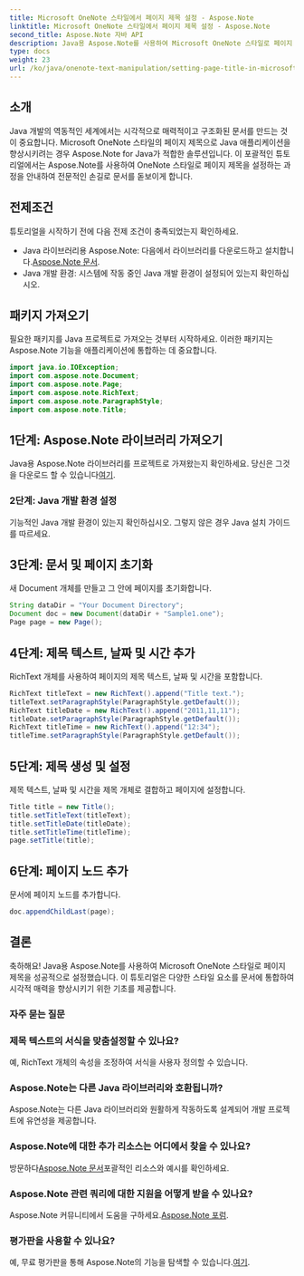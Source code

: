 ```yaml
---
title: Microsoft OneNote 스타일에서 페이지 제목 설정 - Aspose.Note
linktitle: Microsoft OneNote 스타일에서 페이지 제목 설정 - Aspose.Note
second_title: Aspose.Note 자바 API
description: Java용 Aspose.Note를 사용하여 Microsoft OneNote 스타일로 페이지 제목을 설정하는 방법을 알아보세요. 전문적인 형식으로 Java 문서를 향상시키세요.
type: docs
weight: 23
url: /ko/java/onenote-text-manipulation/setting-page-title-in-microsoft-onenote-style/
---
```

## 소개
Java 개발의 역동적인 세계에서는 시각적으로 매력적이고 구조화된 문서를 만드는 것이 중요합니다. Microsoft OneNote 스타일의 페이지 제목으로 Java 애플리케이션을 향상시키려는 경우 Aspose.Note for Java가 적합한 솔루션입니다. 이 포괄적인 튜토리얼에서는 Aspose.Note를 사용하여 OneNote 스타일로 페이지 제목을 설정하는 과정을 안내하여 전문적인 손길로 문서를 돋보이게 합니다.
## 전제조건
튜토리얼을 시작하기 전에 다음 전제 조건이 충족되었는지 확인하세요.
-  Java 라이브러리용 Aspose.Note: 다음에서 라이브러리를 다운로드하고 설치합니다.[Aspose.Note 문서](https://reference.aspose.com/note/java/).
- Java 개발 환경: 시스템에 작동 중인 Java 개발 환경이 설정되어 있는지 확인하십시오.
## 패키지 가져오기
필요한 패키지를 Java 프로젝트로 가져오는 것부터 시작하세요. 이러한 패키지는 Aspose.Note 기능을 애플리케이션에 통합하는 데 중요합니다.
```java
import java.io.IOException;
import com.aspose.note.Document;
import com.aspose.note.Page;
import com.aspose.note.RichText;
import com.aspose.note.ParagraphStyle;
import com.aspose.note.Title;
```
## 1단계: Aspose.Note 라이브러리 가져오기
 Java용 Aspose.Note 라이브러리를 프로젝트로 가져왔는지 확인하세요. 당신은 그것을 다운로드 할 수 있습니다[여기](https://releases.aspose.com/note/java/).
### 2단계: Java 개발 환경 설정
기능적인 Java 개발 환경이 있는지 확인하십시오. 그렇지 않은 경우 Java 설치 가이드를 따르세요.
## 3단계: 문서 및 페이지 초기화
새 Document 개체를 만들고 그 안에 페이지를 초기화합니다.
```java
String dataDir = "Your Document Directory";
Document doc = new Document(dataDir + "Sample1.one");
Page page = new Page();
```
## 4단계: 제목 텍스트, 날짜 및 시간 추가
RichText 개체를 사용하여 페이지의 제목 텍스트, 날짜 및 시간을 포함합니다.
```java
RichText titleText = new RichText().append("Title text.");
titleText.setParagraphStyle(ParagraphStyle.getDefault());
RichText titleDate = new RichText().append("2011,11,11");
titleDate.setParagraphStyle(ParagraphStyle.getDefault());
RichText titleTime = new RichText().append("12:34");
titleTime.setParagraphStyle(ParagraphStyle.getDefault());
```
## 5단계: 제목 생성 및 설정
제목 텍스트, 날짜 및 시간을 제목 개체로 결합하고 페이지에 설정합니다.
```java
Title title = new Title();
title.setTitleText(titleText);
title.setTitleDate(titleDate);
title.setTitleTime(titleTime);
page.setTitle(title);
```
## 6단계: 페이지 노드 추가
문서에 페이지 노드를 추가합니다.
```java
doc.appendChildLast(page);
```

## 결론
축하해요! Java용 Aspose.Note를 사용하여 Microsoft OneNote 스타일로 페이지 제목을 성공적으로 설정했습니다. 이 튜토리얼은 다양한 스타일 요소를 문서에 통합하여 시각적 매력을 향상시키기 위한 기초를 제공합니다.
### 자주 묻는 질문
### 제목 텍스트의 서식을 맞춤설정할 수 있나요?
예, RichText 개체의 속성을 조정하여 서식을 사용자 정의할 수 있습니다.
### Aspose.Note는 다른 Java 라이브러리와 호환됩니까?
Aspose.Note는 다른 Java 라이브러리와 원활하게 작동하도록 설계되어 개발 프로젝트에 유연성을 제공합니다.
### Aspose.Note에 대한 추가 리소스는 어디에서 찾을 수 있나요?
 방문하다[Aspose.Note 문서](https://reference.aspose.com/note/java/)포괄적인 리소스와 예시를 확인하세요.
### Aspose.Note 관련 쿼리에 대한 지원을 어떻게 받을 수 있나요?
 Aspose.Note 커뮤니티에서 도움을 구하세요.[Aspose.Note 포럼](https://forum.aspose.com/c/note/28).
### 평가판을 사용할 수 있나요?
 예, 무료 평가판을 통해 Aspose.Note의 기능을 탐색할 수 있습니다.[여기](https://releases.aspose.com/).